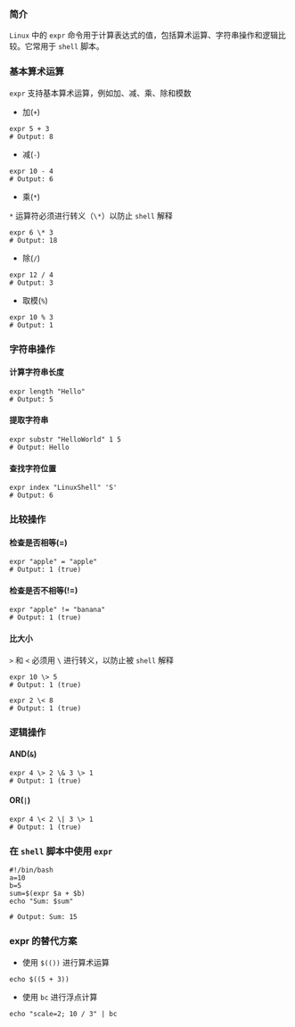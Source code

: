 ### 简介

`Linux` 中的 `expr` 命令用于计算表达式的值，包括算术运算、字符串操作和逻辑比较。它常用于 `shell` 脚本。

### 基本算术运算

`expr` 支持基本算术运算，例如加、减、乘、除和模数

* 加(`+`)

```shell
expr 5 + 3
# Output: 8
```

* 减(`-`)

```shell
expr 10 - 4
# Output: 6
```

* 乘(`*`)

`*` 运算符必须进行转义（`\*`）以防止 `shell` 解释

```shell
expr 6 \* 3
# Output: 18
```

* 除(`/`)

```shell
expr 12 / 4
# Output: 3
```

* 取模(`%`)

```shell
expr 10 % 3
# Output: 1
```

### 字符串操作

#### 计算字符串长度

```shell
expr length "Hello"
# Output: 5
```

#### 提取字符串

```shell
expr substr "HelloWorld" 1 5
# Output: Hello
```

#### 查找字符位置

```shell
expr index "LinuxShell" 'S'
# Output: 6
```

### 比较操作

#### 检查是否相等(=)

```shell
expr "apple" = "apple"
# Output: 1 (true)
```

#### 检查是否不相等(!=)

```shell
expr "apple" != "banana"
# Output: 1 (true)
```

#### 比大小

`>` 和 `<` 必须用 `\` 进行转义，以防止被 `shell` 解释

```shell
expr 10 \> 5
# Output: 1 (true)

expr 2 \< 8
# Output: 1 (true)
```

### 逻辑操作

#### AND(`&`)

```shell
expr 4 \> 2 \& 3 \> 1
# Output: 1 (true)
```

#### OR(`|`)

```shell
expr 4 \< 2 \| 3 \> 1
# Output: 1 (true)
```

### 在 `shell` 脚本中使用 `expr`

```shell
#!/bin/bash
a=10
b=5
sum=$(expr $a + $b)
echo "Sum: $sum"

# Output: Sum: 15
```

### expr 的替代方案

* 使用 `$(())` 进行算术运算

```shell
echo $((5 + 3))
```

* 使用 `bc` 进行浮点计算

```shell
echo "scale=2; 10 / 3" | bc
```